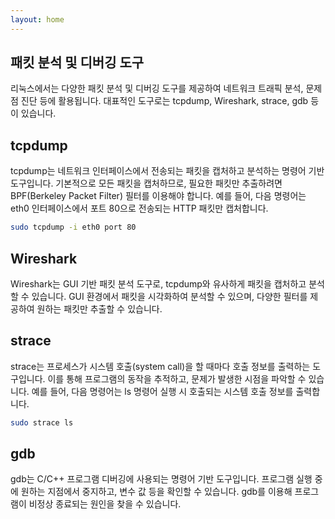 ```yaml
---
layout: home
---
```


## 패킷 분석 및 디버깅 도구
리눅스에서는 다양한 패킷 분석 및 디버깅 도구를 제공하여 네트워크 트래픽 분석, 문제점 진단 등에 활용됩니다. 대표적인 도구로는 tcpdump, Wireshark, strace, gdb 등이 있습니다.

## tcpdump
tcpdump는 네트워크 인터페이스에서 전송되는 패킷을 캡처하고 분석하는 명령어 기반 도구입니다. 기본적으로 모든 패킷을 캡처하므로, 필요한 패킷만 추출하려면 BPF(Berkeley Packet Filter) 필터를 이용해야 합니다. 예를 들어, 다음 명령어는 eth0 인터페이스에서 포트 80으로 전송되는 HTTP 패킷만 캡처합니다.

```bash
sudo tcpdump -i eth0 port 80
```

## Wireshark
Wireshark는 GUI 기반 패킷 분석 도구로, tcpdump와 유사하게 패킷을 캡처하고 분석할 수 있습니다. GUI 환경에서 패킷을 시각화하여 분석할 수 있으며, 다양한 필터를 제공하여 원하는 패킷만 추출할 수 있습니다.

## strace
strace는 프로세스가 시스템 호출(system call)을 할 때마다 호출 정보를 출력하는 도구입니다. 이를 통해 프로그램의 동작을 추적하고, 문제가 발생한 시점을 파악할 수 있습니다. 예를 들어, 다음 명령어는 ls 명령어 실행 시 호출되는 시스템 호출 정보를 출력합니다.

```bash
sudo strace ls
```

## gdb
gdb는 C/C++ 프로그램 디버깅에 사용되는 명령어 기반 도구입니다. 프로그램 실행 중에 원하는 지점에서 중지하고, 변수 값 등을 확인할 수 있습니다. gdb를 이용해 프로그램이 비정상 종료되는 원인을 찾을 수 있습니다.
